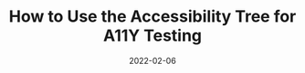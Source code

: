 ---
date: 2022-02-06
tags:
  - accessibility
  - testing
target_url: https://giovanicamara.com/blog/how-to-use-the-accessibility-tree-for-a11y-testing/
title: How to Use the Accessibility Tree for A11Y Testing
---